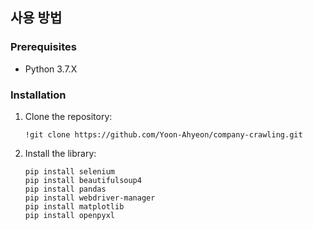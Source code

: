 ## 사용 방법

### Prerequisites
- Python 3.7.X

### Installation
1. Clone the repository:
   ```
   !git clone https://github.com/Yoon-Ahyeon/company-crawling.git
   ```

2. Install the library:
   ```
   pip install selenium
   pip install beautifulsoup4
   pip install pandas
   pip install webdriver-manager
   pip install matplotlib
   pip install openpyxl
   ```
